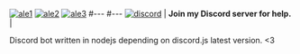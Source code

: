 [![ale1](https://media.discordapp.net/attachments/563973321352544267/573268022286876702/banner1.png)](https://alebot.ml/)
[![ale2](https://media.discordapp.net/attachments/563973321352544267/573268039903215626/banner2.png)](https://discordapp.com/oauth2/authorize?client_id=522158282370973700&permissions=8&redirect_uri=https%3A%2F%2Falebot.ml&scope=bot)
[![ale3](https://media.discordapp.net/attachments/563973321352544267/573268047767404564/banner3.png)](https://alebot.ml/documentation)
#---
#---
[![discord](https://cdn.discordapp.com/attachments/572906360363286549/573620917276770316/discord.png)](https://discord.gg/D6SCpjz)
| **Join my Discord server for help.** |


Discord bot written in nodejs depending on discord.js latest version. <3
